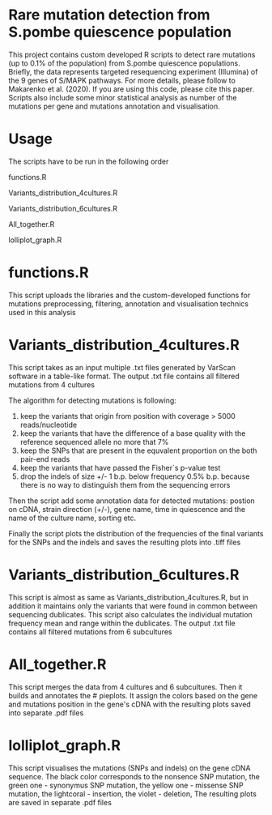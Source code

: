 # Rare mutation detection from S.pombe quiescence population 

This project contains custom developed R scripts to detect rare mutations (up to 0.1% of the population) from S.pombe quiescence populations. Briefly, the data represents targeted resequencing experiment (Illumina) of the 9 genes of S/MAPK pathways. For more details, please follow to Makarenko et al. (2020). If you are using this code, please cite this paper. Scripts also include some minor statistical analysis as number of the mutations per gene and mutations annotation and visualisation. 

# Usage

The scripts have to be run in the following order

functions.R

Variants_distribution_4cultures.R

Variants_distribution_6cultures.R

All_together.R

lolliplot_graph.R

# functions.R 

This script uploads the libraries and the custom-developed functions for mutations  preprocessing, filtering, annotation and visualisation technics used in this analysis

# Variants_distribution_4cultures.R 

This script takes as an input multiple .txt files generated by VarScan software  in a table-like format. The output .txt file contains all filtered mutations from 4 cultures

The algorithm for detecting mutations is following:

1) keep the variants that origin from position with coverage > 5000 reads/nucleotide
2) keep the variants that have the difference of a base quality with the reference sequenced 
allele no more that 7% 
3) keep the SNPs that are present in the equvalent proportion on the both pair-end reads
4) keep the variants that have passed the Fisher`s p-value test
5) drop the indels of size +/- 1 b.p. below frequency 0.5% b.p. because there is no way to 
distinguish them from the sequencing errors 

Then the script add some annotation data for detected mutations: postion on cDNA, strain direction (+/-), gene name, time in quiescence and the name of the culture name, sorting etc.

Finally the script plots the distribution of the frequencies of the final variants 
for the SNPs and the indels and saves the resulting plots into .tiff files

# Variants_distribution_6cultures.R 

This script is almost as same as Variants_distribution_4cultures.R, but in addition it maintains
only the variants that were found in common between sequencing dublicates. This script also 
calculates the individual mutation frequency mean and range within the dublicates. 
The output .txt file contains all filtered mutations from 6 subcultures

# All_together.R #

This script merges the data from 4 cultures and 6 subcultures. Then it builds and annotates the # pieplots. It assign the colors based on the gene and mutations position in the gene's cDNA with
the resulting plots saved into separate .pdf files

# lolliplot_graph.R #


This script visualises the mutations (SNPs and indels) on the gene cDNA sequence.
The black color corresponds to the nonsence SNP mutation, 
the green one - synonymus SNP mutation,
the yellow one - missense SNP mutation,
the lightcoral - insertion,
the violet - deletion,
The resulting plots are saved in separate .pdf files
